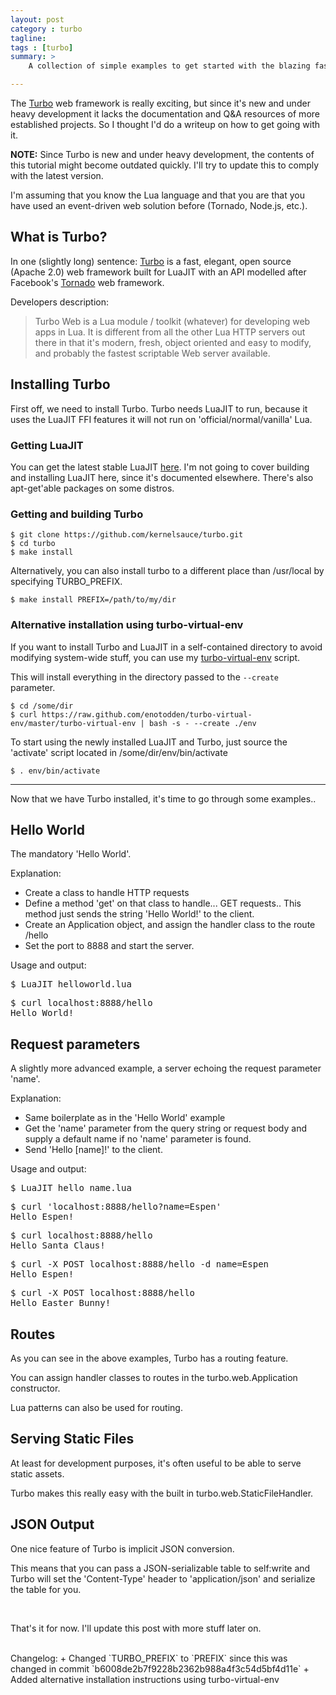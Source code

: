 ```yaml
---
layout: post
category : turbo
tagline: 
tags : [turbo]
summary: >
    A collection of simple examples to get started with the blazing fast Turbo web framework.

---
```


The [Turbo](https://github.com/kernelsauce/turbo) web framework is really exciting, but since it's new and under heavy
development it lacks the documentation and Q&A resources of more established
projects. So I thought I'd do a writeup on how to get going with it.

<div class="alert">
    <strong>NOTE:</strong> Since Turbo is new and under heavy development, the contents of this
    tutorial might become outdated quickly. I'll try to update this to comply with the latest version.
</div>

I'm assuming that you know the Lua language and that you are that you have used an 
event-driven web solution before (Tornado, Node.js, etc.).

## What is Turbo?

In one (slightly long) sentence: [Turbo](https://github.com/kernelsauce/turbo) is a fast, elegant, open source (Apache 2.0) web framework built for LuaJIT with an API
modelled after Facebook's [Tornado](http://tornadoweb.org) web framework.

Developers description:
> Turbo Web is a Lua module / toolkit (whatever) for developing web apps in Lua. 
> It is different from all the other Lua HTTP servers out there in that it's modern, 
> fresh, object oriented and easy to modify,
> and probably the fastest scriptable Web server available. 


## Installing Turbo

First off, we need to install Turbo. Turbo needs LuaJIT to run, because it
uses the LuaJIT FFI features it will not run on 'official/normal/vanilla' Lua. 

### Getting LuaJIT
You can get the latest stable LuaJIT [here](http://luajit.org/download.html).
I'm not going to cover building and installing LuaJIT here, since it's documented
elsewhere. There's also apt-get'able packages on some distros.

### Getting and building Turbo

    $ git clone https://github.com/kernelsauce/turbo.git 
    $ cd turbo
    $ make install

Alternatively, you can also install turbo to a different place than /usr/local
by specifying TURBO\_PREFIX.

    $ make install PREFIX=/path/to/my/dir

### Alternative installation using turbo-virtual-env

If you want to install Turbo and LuaJIT in a self-contained directory
to avoid modifying system-wide stuff, you can use my [turbo-virtual-env](https://github.com/enotodden/turbo-virtual-env) script.

This will install everything in the directory passed to the `--create` parameter.

    $ cd /some/dir
    $ curl https://raw.github.com/enotodden/turbo-virtual-env/master/turbo-virtual-env | bash -s - --create ./env

To start using the newly installed LuaJIT and Turbo, just source the 'activate' script located in /some/dir/env/bin/activate
    
    $ . env/bin/activate

<hr>

Now that we have Turbo installed, it's time to go through some examples..

## Hello World 

The mandatory 'Hello World'.

<script src="https://gist.github.com/enotodden/5888700.js">
</script>

Explanation:

- Create a class to handle HTTP requests
- Define a method 'get' on that class to handle... GET requests..
  This method just sends the string 'Hello World!' to the client.
- Create an Application object, and assign the handler class to the route /hello
- Set the port to 8888 and start the server.

Usage and output:

<pre>
$ LuaJIT helloworld.lua
</pre>
<pre>
$ curl localhost:8888/hello
Hello World!
</pre>


## Request parameters

A slightly more advanced example, a server echoing the request parameter 'name'.

<script src="https://gist.github.com/enotodden/5893202.js">
</script>

Explanation:

- Same boilerplate as in the 'Hello World' example
- Get the 'name' parameter from the query string or request body and supply a default name
  if no 'name' parameter is found.
- Send 'Hello \[name\]!' to the client.

Usage and output:

<pre>
$ LuaJIT hello_name.lua
</pre>
<pre>
$ curl 'localhost:8888/hello?name=Espen'
Hello Espen!
</pre>
<pre>
$ curl localhost:8888/hello
Hello Santa Claus!
</pre>
<pre>
$ curl -X POST localhost:8888/hello -d name=Espen
Hello Espen!
</pre>
<pre>
$ curl -X POST localhost:8888/hello
Hello Easter Bunny!
</pre>

## Routes

As you can see in the above examples, Turbo has a routing feature.

You can assign handler classes to routes in the turbo.web.Application constructor.

Lua patterns can also be used for routing.

<script src="https://gist.github.com/enotodden/5896849.js">
</script>

## Serving Static Files

At least for development purposes, it's often useful to be able to serve static
assets. 

Turbo makes this really easy with the built in turbo.web.StaticFileHandler.

<script src="https://gist.github.com/enotodden/5896926.js">
</script>

## JSON Output

One nice feature of Turbo is implicit JSON conversion.

This means that you can pass a JSON-serializable table to self:write and
Turbo will set the 'Content-Type' header to 'application/json' and
serialize the table for you.

<script src="https://gist.github.com/enotodden/5893238.js">
</script>

<br>

That's it for now. I'll update this post with more stuff later on.

<br>
Changelog:
+ Changed `TURBO_PREFIX` to `PREFIX` since this was changed in commit `b6008de2b7f9228b2362b988a4f3c54d5bf4d11e`
+ Added alternative installation instructions using turbo-virtual-env
